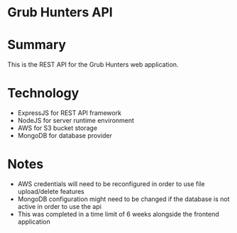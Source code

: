 # Grub Hunters API

# Summary
This is the REST API for the Grub Hunters web application.

# Technology
- ExpressJS for REST API framework
- NodeJS for server runtime environment
- AWS for S3 bucket storage
- MongoDB for database provider

# Notes
- AWS credentials will need to be reconfigured in order to use file upload/delete features
- MongoDB configuration might need to be changed if the database is not active in order to use the api
- This was completed in a time limit of 6 weeks alongside the frontend application
